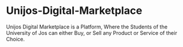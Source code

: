 # Unijos-Digital-Marketplace
Unijos Digital Marketplace is a Platform, Where the Students of the University of Jos can either Buy, or Sell any Product or Service of their Choice. 
